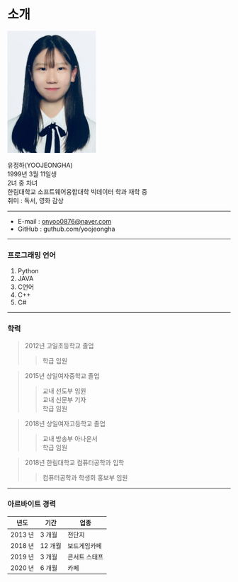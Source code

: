 # 소개

![사진](/untitled.png)

유정하(YOOJEONGHA)  
1999년 3월 11일생  
2녀 중 차녀  
한림대학교 소프트웨어융합대학 빅데이터 학과 재학 중  
취미 : 독서, 영화 감상  

---
* E-mail : onyoo0876@naver.com  
* GitHub : guthub.com/yoojeongha  

---
### 프로그래밍 언어
1. Python
2. JAVA
3. C언어
4. C++
5. C#  

---
### 학력
> 2012년 고일초등학교 졸업  
>>학급 임원  

> 2015년 상일여자중학교 졸업  
>> 교내 선도부 임원  
>> 교내 신문부 기자    
>> 학급 임원  

> 2018년 상일여자고등학교 졸업  
>> 교내 방송부 아나운서  
>> 학급 임원  

> 2018년 한림대학교 컴퓨터공학과 입학  
>> 컴퓨터공학과 학생회 홍보부 임원  

---
### 아르바이트 경력  
|년도|기간|업종|  
|---|---|---|  
| 2013 년 | 3 개월 | 전단지 |  
| 2018 년 | 12 개월 | 보드게임카페 |  
| 2019 년 | 3 개월 | 콘서트 스태프 |
| 2020 년 | 6 개월 | 카페 |  
  
